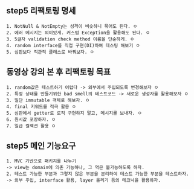 ## step5 리팩토링 명세

    1. NotNull & NotEmpty는 성격이 비슷하니 묶어도 된다. ㅇ
    2. 에러 메시지는 의미있게. 커스텀 Exception을 활용해도 된다. ㅇ
    3. 5글자 validation check method 이름을 단순하게. ㅇ
    4. random interface를 직접 구현(DI)하여 테스팅 해보기 ㅇ
    5. 심판보다 직관적 클래스로 바꿔보자. ㅇ

## 동영상 강의 본 후 리팩토링 목표

    1. random값은 테스트하기 어렵다 -> 외부에서 주입되도록 변경해보자 ㅇ
    2. 특정 상태를 만들기위한 bad smell의 테스트코드 -> 새로운 생성자를 활용해보자 ㅇ
    3. 일단 immutable 객체로 해보자. ㅇ
    4. final 키워드를 적극 활용 ㅇ
    5. 심판에서 getter로 로직 구현하지 말고, 메시지를 보내자. ㅇ
    6. 원시값 포장하자. ㅇ
    7. 일급 컬렉션 활용 ㅇ

## step5 메인 기능요구

    1. MVC 기반으로 패키지를 나누기
    -> view는 domain에 의존 가능하나, 그 역은 불가능하도록 하자.
    2. 테스트 가능한 부분과 그렇지 않은 부분을 분리하여 테스트 가능한 부분을 테스트하자.
    -> 외부 주입, interface 활용, layer 올리기 등의 테크닉을 활용하자.